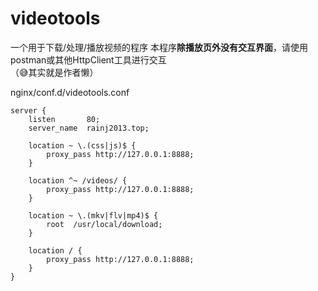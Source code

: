 # videotools
一个用于下载/处理/播放视频的程序
本程序**除播放页外没有交互界面**，请使用postman或其他HttpClient工具进行交互  
（😅其实就是作者懒）

nginx/conf.d/videotools.conf
```
server {
    listen       80;
    server_name  rainj2013.top;

    location ~ \.(css|js)$ {
        proxy_pass http://127.0.0.1:8888;
    }

    location ^~ /videos/ {
        proxy_pass http://127.0.0.1:8888;
    }

    location ~ \.(mkv|flv|mp4)$ {
        root  /usr/local/download;
    }

    location / {
        proxy_pass http://127.0.0.1:8888;
    }
}
```
